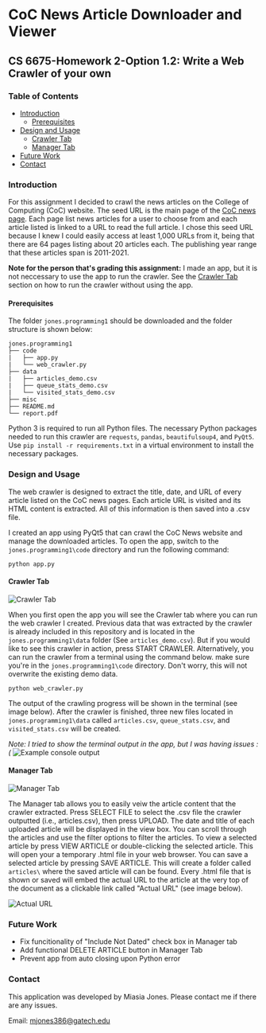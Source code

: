 # CoC News Article Downloader and Viewer <!-- omit in toc -->
## CS 6675-Homework 2-Option 1.2: Write a Web Crawler of your own <!-- omit in toc -->

### Table of Contents <!-- omit in toc -->
- [Introduction](#introduction)
  - [Prerequisites](#prerequisites)
- [Design and Usage](#design-and-usage)
  - [Crawler Tab](#crawler-tab)
  - [Manager Tab](#manager-tab)
- [Future Work](#future-work)
- [Contact](#contact)

### Introduction
For this assignment I decided to crawl the news articles on the College of Computing (CoC) website. The seed URL is the main page of the [CoC news page](https://www.cc.gatech.edu/news/1). Each page list news articles for a user to choose from and each article listed is linked to a URL to read the full article. I chose this seed URL because I knew I could easily access at least 1,000 URLs from it, being that there are 64 pages listing about 20 articles each. The publishing year range that these articles span is 2011-2021.

**Note for the person that's grading this assignment:** I made an app, but it is not neccessary to use the app to run the crawler. See the [Crawler Tab](#crawler-tab) section on how to run the crawler without using the app.

#### Prerequisites
The folder `jones.programming1` should be downloaded and the folder structure is shown below:
```
jones.programming1
├── code
|   ├── app.py
|   └── web_crawler.py
├── data
|   ├── articles_demo.csv
|   ├── queue_stats_demo.csv
|   └── visited_stats_demo.csv
├── misc
├── README.md
└── report.pdf
```
Python 3 is required to run all Python files. The necessary Python packages needed to run this crawler are `requests`, `pandas`, `beautifulsoup4`, and `PyQt5`. Use `pip install -r requirements.txt` in a virtual environment to install the necessary packages.

### Design and Usage 
The web crawler is designed to extract the title, date, and URL of every article listed on the CoC news pages. Each article URL is visited and its HTML content is extracted. All of this information is then saved into a .csv file.

I created an app using PyQt5 that can crawl the CoC News website and manage the downloaded articles. To open the app, switch to the `jones.programming1\code` directory and run the following command:
```
python app.py
```
#### Crawler Tab
![Crawler Tab](misc/crawler_tab.png)

When you first open the app you will see the Crawler tab where you can run the web crawler I created. Previous data that was extracted by the crawler is already included in this repository and is located in the `jones.programming1\data` folder (See `articles_demo.csv`). But if you would like to see this crawler in action, press START CRAWLER. Alternatively, you can run the crawler from a terminal using the command below. make sure you're in the `jones.programming1\code` directory. Don't worry, this will not overwrite the existing demo data.
```
python web_crawler.py
```
The output of the crawling progress will be shown in the terminal (see image below). After the crawler is finished, three new files located in `jones.programming1\data` called `articles.csv`, `queue_stats.csv`, and `visited_stats.csv` will be created.

*Note: I tried to show the terminal output in the app, but I was having issues :(*
![Example console output](misc/console_output.png)

#### Manager Tab
![Manager Tab](misc/manager_tab.png)

The Manager tab allows you to easily veiw the article content that the crawler extracted. Press SELECT FILE to select the .csv file the crawler outputted (i.e., articles.csv), then press UPLOAD. The date and title of each uploaded article will be displayed in the view box. You can scroll through the articles and use the filter options to filter the articles. To view a selected article by press VIEW ARTICLE or double-clicking the selected article. This will open your a temporary .html file in your web browser. You can save a selected article by pressing SAVE ARTICLE. This will create a folder called `articles\` where the saved article will can be found. Every .html file that is shown or saved will embed the actual URL to the article at the very top of the document as a clickable link called "Actual URL" (see image below).

![Actual URL](misc/actual_url_example.jpg)

### Future Work
- Fix funcitionality of "Include Not Dated" check box in Manager tab
- Add functional DELETE ARTICLE button in Manager Tab
- Prevent app from auto closing upon Python error

### Contact
This application was developed by Miasia Jones. Please contact me if there are any issues.

Email: mjones386@gatech.edu
